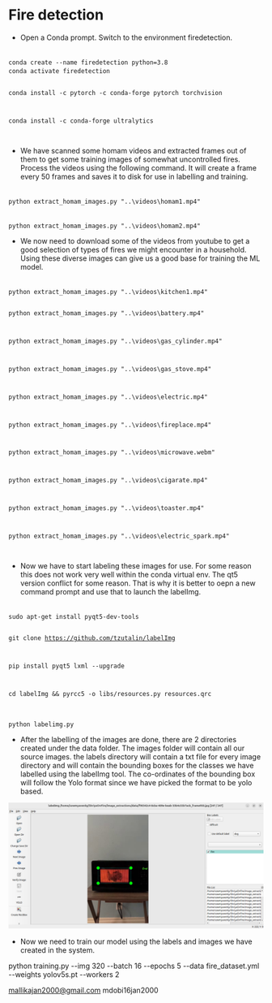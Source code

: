 # Fire detection 

* Open a Conda prompt. Switch to the environment firedetection. 

<code>
conda create --name firedetection python=3.8 
conda activate firedetection

conda install -c pytorch -c conda-forge pytorch torchvision 

conda install -c conda-forge ultralytics

</code>

* We have scanned some homam videos and extracted frames out of them to get some training images of somewhat uncontrolled fires. Process the videos using the following command. It will create a frame every 50 frames and saves it to disk for use in labelling and training. 

<code>
python extract_homam_images.py "..\videos\homam1.mp4"

python extract_homam_images.py "..\videos\homam2.mp4"
</code>

* We now need to download some of the videos from youtube to get a good selection of types of fires we might encounter in a household. Using these diverse images can give us a good base for training the ML model.

<code>
python extract_homam_images.py "..\videos\kitchen1.mp4"

python extract_homam_images.py "..\videos\battery.mp4"

python extract_homam_images.py "..\videos\gas_cylinder.mp4"

python extract_homam_images.py "..\videos\gas_stove.mp4"

python extract_homam_images.py "..\videos\electric.mp4"

python extract_homam_images.py "..\videos\fireplace.mp4"

python extract_homam_images.py "..\videos\microwave.webm"

python extract_homam_images.py "..\videos\cigarate.mp4"

python extract_homam_images.py "..\videos\toaster.mp4"

python extract_homam_images.py "..\videos\electric_spark.mp4"

</code>

* Now we have to start labeling these images for use. For some reason this does not work very well within the conda virtual env. The qt5 version conflict for some reason. That is why it is better to oepn a new command prompt and use that to launch the labelImg. 

<code>
sudo apt-get install pyqt5-dev-tools

git clone https://github.com/tzutalin/labelImg

pip install pyqt5 lxml --upgrade

cd labelImg && pyrcc5 -o libs/resources.py resources.qrc

python labelimg.py 
</code>

* After the labelling of the images are done, there are 2 directories created under the data folder. The images folder will contain all our source images. the labels directory will contain a txt file for every image directory and will contain the bounding boxes for the classes we have labelled using the labelImg tool. The co-ordinates of the bounding box will follow the Yolo format since we have picked the format to be yolo based. 

<img src="./imgs/labelImgInAction.png" />

* Now we need to train our model using the labels and images we have created in the system. 

python training.py --img 320 --batch 16 --epochs 5 --data fire_dataset.yml --weights yolov5s.pt --workers 2

mallikajan2000@gmail.com
mdobi16jan2000
